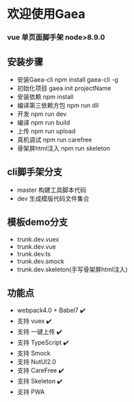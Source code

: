 # 欢迎使用Gaea
### vue 单页面脚手架 node>8.9.0

## 安装步骤
- 安装Gaea-cli  npm install gaea-cli -g
- 初始化项目     gaea init projectName
- 安装依赖 npm install
- 编译第三依赖方包 npm run dll
- 开发  npm run dev
- 编译  npm run build
- 上传  npm run upload
- 真机调试 npm run carefree
- 骨架屏html注入 npm run skeleton

## cli脚手架分支
 - master  构建工具脚本代码
 - dev     生成模版代码文件集合

## 模板demo分支
- trunk.dev.vuex    
- trunk.dev.vue     
- trunk.dev.ts      
- trunk.dev.smock
- trunk.dev.skeleton(手写骨架屏html注入)      


## 功能点
-  webpack4.0 + Babel7 ✔️ 
-  支持 vuex ✔️      
-  支持 一键上传 ✔️
-  支持 TypeScript ✔️ 
-  支持 Smock
-  支持 NutUI2.0
-  支持 CareFree  ✔️ 
-  支持 Skeleton  ✔️ 
-  支持 PWA   






